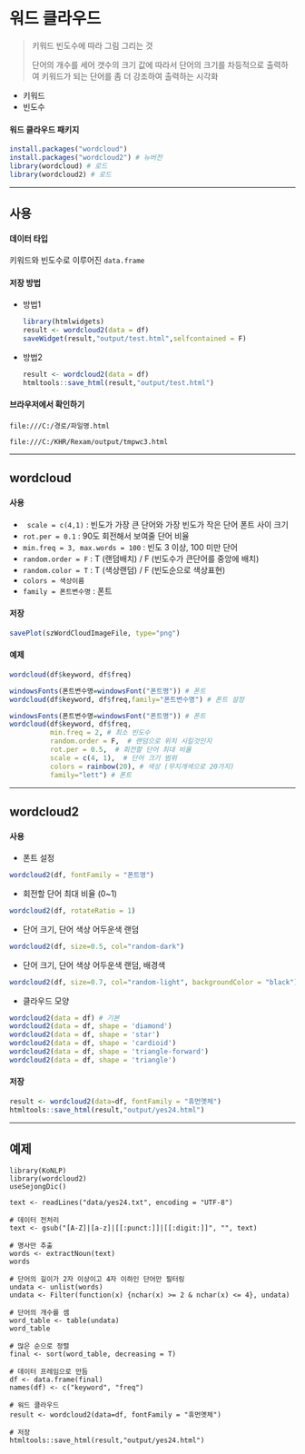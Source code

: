 # 워드 클라우드

> 키워드 빈도수에 따라 그림 그리는 것
>
> 단어의 개수를 세어 갯수의 크기 값에 따라서 단어의 크기를 차등적으로 출력하여 키워드가 되는 단어를 좀 더 강조하여 출력하는 시각화

* 키워드
* 빈도수

#### 워드 클라우드 패키지

```R
install.packages("wordcloud") 
install.packages("wordcloud2") # 뉴버전
library(wordcloud) # 로드
library(wordcloud2) # 로드
```



---



## 사용

#### 데이터 타입

키워드와 빈도수로 이루어진 `data.frame`

#### 저장 방법

* 방법1

  ```R
  library(htmlwidgets)
  result <- wordcloud2(data = df)
  saveWidget(result,"output/test.html",selfcontained = F)
  ```

* 방법2

  ```R
  result <- wordcloud2(data = df)
  htmltools::save_html(result,"output/test.html")
  ```

#### 브라우저에서 확인하기

`file:///C:/경로/파일명.html`

`file:///C:/KHR/Rexam/output/tmpwc3.html`



---



## wordcloud

#### 사용

* ` scale = c(4,1)` : 빈도가 가장 큰 단어와 가장 빈도가 작은 단어 폰트 사이 크기
* `rot.per = 0.1` : 90도 회전해서 보여줄 단어 비율
* `min.freq = 3, max.words = 100` : 빈도 3 이상, 100 미만 단어
* `random.order = F` : T (랜덤배치) / F (빈도수가 큰단어를 중앙에 배치)
* `random.color = T` : T (색상랜덤) / F (빈도순으로 색상표현)
* `colors = 색상이름` 
* `family = 폰트변수명` : 폰트

#### 저장

```R
savePlot(szWordCloudImageFile, type="png")
```

#### 예제

```R
wordcloud(df$keyword, df$freq)
```

```R
windowsFonts(폰트변수명=windowsFont("폰트명")) # 폰트
wordcloud(df$keyword, df$freq,family="폰트변수명") # 폰트 설정
```

```R
windowsFonts(폰트변수명=windowsFont("폰트명")) # 폰트
wordcloud(df$keyword, df$freq, 
          min.freq = 2, # 최소 빈도수
          random.order = F,  # 랜덤으로 위치 시킬것인지
          rot.per = 0.5,  # 회전할 단어 최대 비율
          scale = c(4, 1),  # 단어 크기 범위
          colors = rainbow(20), # 색상 (무지개색으로 20가지)
          family="lett") # 폰트
```



---



## wordcloud2

#### 사용

* 폰트 설정

```R
wordcloud2(df, fontFamily = "폰트명")
```

* 회전할 단어 최대 비율 (0~1)

```R
wordcloud2(df, rotateRatio = 1)
```

*  단어 크기, 단어 색상 어두운색 랜덤

```R
wordcloud2(df, size=0.5, col="random-dark")
```

* 단어 크기, 단어 색상 어두운색 랜덤, 배경색

```R
wordcloud2(df, size=0.7, col="random-light", backgroundColor = "black")
```

* 클라우드 모양

```R
wordcloud2(data = df) # 기본
wordcloud2(data = df, shape = 'diamond')
wordcloud2(data = df, shape = 'star')
wordcloud2(data = df, shape = 'cardioid')
wordcloud2(data = df, shape = 'triangle-forward')
wordcloud2(data = df, shape = 'triangle')
```

#### 저장

```R
result <- wordcloud2(data=df, fontFamily = "휴먼옛체")
htmltools::save_html(result,"output/yes24.html")
```



---



## 예제

```
library(KoNLP)
library(wordcloud2)
useSejongDic()

text <- readLines("data/yes24.txt", encoding = "UTF-8")

# 데이터 전처리
text <- gsub("[A-Z]|[a-z]|[[:punct:]]|[[:digit:]]", "", text)

# 명사만 추출
words <- extractNoun(text)
words

# 단어의 길이가 2자 이상이고 4자 이하인 단어만 필터링
undata <- unlist(words)
undata <- Filter(function(x) {nchar(x) >= 2 & nchar(x) <= 4}, undata)

# 단어의 개수를 셈
word_table <- table(undata)
word_table

# 많은 순으로 정렬
final <- sort(word_table, decreasing = T)

# 데이터 프레임으로 만듬
df <- data.frame(final)
names(df) <- c("keyword", "freq")

# 워드 클라우드
result <- wordcloud2(data=df, fontFamily = "휴먼옛체")

# 저장
htmltools::save_html(result,"output/yes24.html")
```


